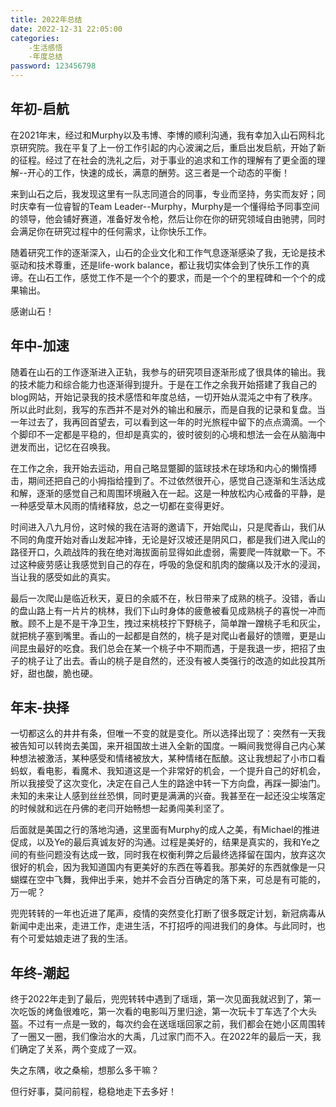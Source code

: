 ```yaml
---
title: 2022年总结
date: 2022-12-31 22:05:00
categories:
	-生活感悟
	-年度总结
password: 123456798
---
```

## 年初-启航

在2021年末，经过和Murphy以及韦博、李博的顺利沟通，我有幸加入山石网科北京研究院。我在平复了上一份工作引起的内心波澜之后，重启出发启航，开始了新的征程。经过了在社会的洗礼之后，对于事业的追求和工作的理解有了更全面的理解--开心的工作，快速的成长，满意的酬劳。这三者是一个动态的平衡！

来到山石之后，我发现这里有一队志同道合的同事，专业而坚持，务实而友好；同时庆幸有一位睿智的Team Leader--Murphy，Murphy是一个懂得给予同事空间的领导，他会铺好赛道，准备好发令枪，然后让你在你的研究领域自由驰骋，同时会满足你在研究过程中的任何需求，让你快乐工作。

随着研究工作的逐渐深入，山石的企业文化和工作气息逐渐感染了我，无论是技术驱动和技术尊重，还是life-work balance，都让我切实体会到了快乐工作的真谛。在山石工作，感觉工作不是一个个的要求，而是一个个的里程碑和一个个的成果输出。

感谢山石！

## 年中-加速

随着在山石的工作逐渐进入正轨，我参与的研究项目逐渐形成了很具体的输出。我的技术能力和综合能力也逐渐得到提升。于是在工作之余我开始搭建了我自己的blog网站，开始记录我的技术感悟和年度总结，一切开始从混沌之中有了秩序。所以此时此刻，我写的东西并不是对外的输出和展示，而是自我的记录和复盘。当一年过去了，我再回首望去，可以看到这一年的时光旅程中留下的点点滴滴。一个个脚印不一定都是平稳的，但却是真实的，彼时彼刻的心境和想法一会在从脑海中迸发而出，记忆在召唤我。

在工作之余，我开始去运动，用自己略显蹩脚的篮球技术在球场和内心的懒惰搏击，期间还把自己的小拇指给撞到了。不过依然很开心，感觉自己逐渐和生活达成和解，逐渐的感觉自己和周围环境融入在一起。这是一种放松内心戒备的平静，是一种感受草木风雨的情绪释放，总之一切都在变得更好。

时间进入八九月份，这时候的我在洁哥的邀请下，开始爬山，只是爬香山，我们从不同的角度开始对香山发起冲锋，无论是好汉坡还是阴风口，都是我们进入爬山的路径开口，久疏战阵的我在绝对海拔面前显得如此虚弱，需要爬一阵就歇一下。不过这种疲劳感让我感觉到自己的存在，呼吸的急促和肌肉的酸痛以及汗水的浸润，当让我的感受如此的真实。

最后一次爬山是临近秋天，夏日的余威不在，秋日带来了成熟的桃子。没错，香山的盘山路上有一片片的桃林，我们下山时身体的疲惫被看见成熟桃子的喜悦一冲而散。顾不上是不是干净卫生，拽过来桃枝拧下野桃子，简单蹭一蹭桃子毛和灰尘，就把桃子塞到嘴里。香山的一起都是自然的，桃子是对爬山者最好的馈赠，更是山间昆虫最好的吃食。我们总会在某一个桃子中不期而遇，于是我退一步，把招了虫子的桃子让了出去。香山的桃子是自然的，还没有被人类强行的改造的如此投其所好，甜也酸，脆也硬。

## 年末-抉择

一切都这么的井井有条，但唯一不变的就是变化。所以选择出现了：突然有一天我被告知可以转岗去美国，来开祖国故土进入全新的国度。一瞬间我觉得自己内心某种想法被激活，某种感受和情绪被放大，某种情绪在酝酿。这让我想起了小市口看蚂蚁，看电影，看魔术、我知道这是一个非常好的机会，一个提升自己的好机会，所以我接受了这次变化，决定在自己人生的路途中转一下方向盘，再踩一脚油门。未知的未来让人感到丝丝恐惧，同时更是满满的兴奋。我甚至在一起还没尘埃落定的时候就和远在丹佛的老闫开始畅想一起勇闯美利坚了。

后面就是美国之行的落地沟通，这里面有Murphy的成人之美，有Michael的推进促成，以及Ye的最后真诚友好的沟通。过程是美好的，结果是真实的，我和Ye之间的有些问题没有达成一致，同时我在权衡利弊之后最终选择留在国内，放弃这次很好的机会，因为我知道国内有更美好的东西在等着我。那美好的东西就像是一只蝴蝶在空中飞舞，我伸出手来，她并不会百分百确定的落下来，可总是有可能的，万一呢？

兜兜转转的一年也近进了尾声，疫情的突然变化打断了很多既定计划，新冠病毒从新闻中走出来，走进工作，走进生活，不打招呼的闯进我们的身体。与此同时，也有个可爱姑娘走进了我的生活。

## 年终-潮起

终于2022年走到了最后，兜兜转转中遇到了瑶瑶，第一次见面我就迟到了，第一次吃饭的烤鱼很难吃，第一次看的电影叫万里归途，第一次玩卡丁车选了个大头盔。不过有一点是一致的，每次约会在送瑶瑶回家之前，我们都会在她小区周围转了一圈又一圈，我们像治水的大禹，几过家门而不入。在2022年的最后一天，我们确定了关系，两个变成了一双。

失之东隅，收之桑榆，想那么多干嘛？

但行好事，莫问前程，稳稳地走下去多好！



